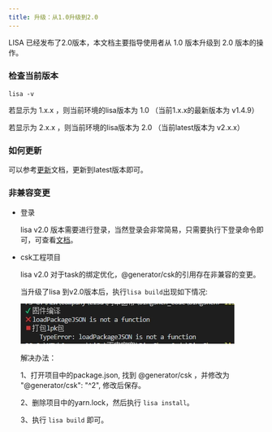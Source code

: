 ```yaml
---
title: 升级：从1.0升级到2.0
---
```


LISA 已经发布了2.0版本，本文档主要指导使用者从 1.0 版本升级到 2.0 版本的操作。

### 检查当前版本

```shell
lisa -v
```

若显示为 1.x.x ，则当前环境的lisa版本为 1.0 （当前1.x.x的最新版本为 v1.4.9）

若显示为 2.x.x ，则当前环境的lisa版本为 2.0 （当前latest版本为 v2.x.x）

### 如何更新

可以参考[更新](./installation#%E6%9B%B4%E6%96%B0)文档，更新到latest版本即可。

### 非兼容变更

- 登录

    lisa v2.0 版本需要进行登录，当然登录会非常简易，只需要执行下登录命令即可，可查看[文档](./instance/login)。

- csk工程项目

    lisa v2.0 对于task的绑定优化，@generator/csk的引用存在非兼容的变更。

    当升级了lisa 到v2.0版本后，执行`lisa build`出现如下情况:

    ![](./files/update/1.png)

    解决办法：
    
    1、打开项目中的package.json, 找到 @generator/csk ，并修改为 "@generator/csk": "^2", 修改后保存。

    2、删除项目中的yarn.lock，然后执行 `lisa install`。

    3、执行 `lisa build` 即可。